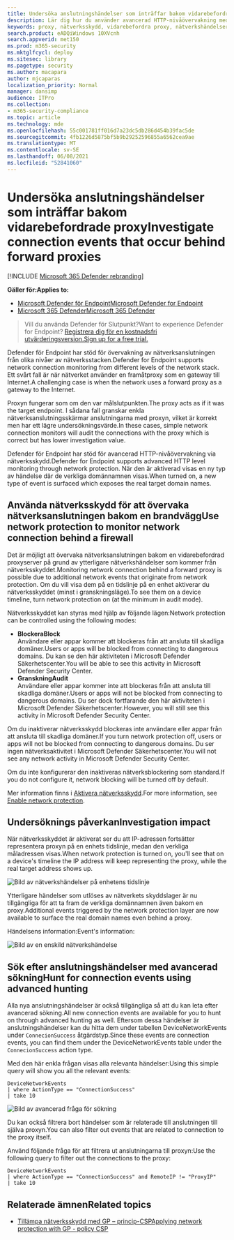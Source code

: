 ```yaml
---
title: Undersöka anslutningshändelser som inträffar bakom vidarebefordrade proxy
description: Lär dig hur du använder avancerad HTTP-nivåövervakning med nätverksskydd i Microsoft Defender för Slutpunkt, som visar ett verkligt mål i stället för en proxy.
keywords: proxy, nätverksskydd, vidarebefordra proxy, nätverkshändelser, granskning, blockering, domännamn, domän
search.product: eADQiWindows 10XVcnh
search.appverid: met150
ms.prod: m365-security
ms.mktglfcycl: deploy
ms.sitesec: library
ms.pagetype: security
ms.author: macapara
author: mjcaparas
localization_priority: Normal
manager: dansimp
audience: ITPro
ms.collection:
- m365-security-compliance
ms.topic: article
ms.technology: mde
ms.openlocfilehash: 55c001781ff016d7a23dc5db286d454b39fac5de
ms.sourcegitcommit: 4fb1226d5875bf5b9b29252596855a6562cea9ae
ms.translationtype: MT
ms.contentlocale: sv-SE
ms.lasthandoff: 06/08/2021
ms.locfileid: "52841060"
---
```

# <a name="investigate-connection-events-that-occur-behind-forward-proxies"></a><span data-ttu-id="dfa62-104">Undersöka anslutningshändelser som inträffar bakom vidarebefordrade proxy</span><span class="sxs-lookup"><span data-stu-id="dfa62-104">Investigate connection events that occur behind forward proxies</span></span>

[!INCLUDE [Microsoft 365 Defender rebranding](../../includes/microsoft-defender.md)]

<span data-ttu-id="dfa62-105">**Gäller för:**</span><span class="sxs-lookup"><span data-stu-id="dfa62-105">**Applies to:**</span></span>
- [<span data-ttu-id="dfa62-106">Microsoft Defender för Endpoint</span><span class="sxs-lookup"><span data-stu-id="dfa62-106">Microsoft Defender for Endpoint</span></span>](https://go.microsoft.com/fwlink/p/?linkid=2154037)
- [<span data-ttu-id="dfa62-107">Microsoft 365 Defender</span><span class="sxs-lookup"><span data-stu-id="dfa62-107">Microsoft 365 Defender</span></span>](https://go.microsoft.com/fwlink/?linkid=2118804)

> <span data-ttu-id="dfa62-108">Vill du använda Defender för Slutpunkt?</span><span class="sxs-lookup"><span data-stu-id="dfa62-108">Want to experience Defender for Endpoint?</span></span> [<span data-ttu-id="dfa62-109">Registrera dig för en kostnadsfri utvärderingsversion.</span><span class="sxs-lookup"><span data-stu-id="dfa62-109">Sign up for a free trial.</span></span>](https://www.microsoft.com/microsoft-365/windows/microsoft-defender-atp?ocid=docs-wdatp-investigatemachines-abovefoldlink)

<span data-ttu-id="dfa62-110">Defender för Endpoint har stöd för övervakning av nätverksanslutningen från olika nivåer av nätverksstacken.</span><span class="sxs-lookup"><span data-stu-id="dfa62-110">Defender for Endpoint supports network connection monitoring from different levels of the network stack.</span></span> <span data-ttu-id="dfa62-111">Ett svårt fall är när nätverket använder en framåtproxy som en gateway till Internet.</span><span class="sxs-lookup"><span data-stu-id="dfa62-111">A challenging case is when the network uses a forward proxy as a gateway to the Internet.</span></span>

<span data-ttu-id="dfa62-112">Proxyn fungerar som om den var målslutpunkten.</span><span class="sxs-lookup"><span data-stu-id="dfa62-112">The proxy acts as if it was the target endpoint.</span></span>  <span data-ttu-id="dfa62-113">I sådana fall granskar enkla nätverksanslutningsskärmar anslutningarna med proxyn, vilket är korrekt men har ett lägre undersökningsvärde.</span><span class="sxs-lookup"><span data-stu-id="dfa62-113">In these cases, simple network connection monitors will audit the connections with the proxy which is correct but has lower investigation value.</span></span> 

<span data-ttu-id="dfa62-114">Defender för Endpoint har stöd för avancerad HTTP-nivåövervakning via nätverksskydd.</span><span class="sxs-lookup"><span data-stu-id="dfa62-114">Defender for Endpoint supports advanced HTTP level monitoring through network protection.</span></span> <span data-ttu-id="dfa62-115">När den är aktiverad visas en ny typ av händelse där de verkliga domännamnen visas.</span><span class="sxs-lookup"><span data-stu-id="dfa62-115">When turned on, a new type of event is surfaced which exposes the real target domain names.</span></span>

## <a name="use-network-protection-to-monitor-network-connection-behind-a-firewall"></a><span data-ttu-id="dfa62-116">Använda nätverksskydd för att övervaka nätverksanslutningen bakom en brandvägg</span><span class="sxs-lookup"><span data-stu-id="dfa62-116">Use network protection to monitor network connection behind a firewall</span></span>
<span data-ttu-id="dfa62-117">Det är möjligt att övervaka nätverksanslutningen bakom en vidarebefordrad proxyserver på grund av ytterligare nätverkshändelser som kommer från nätverksskyddet.</span><span class="sxs-lookup"><span data-stu-id="dfa62-117">Monitoring network connection behind a forward proxy is possible due to additional network events that originate from network protection.</span></span> <span data-ttu-id="dfa62-118">Om du vill visa dem på en tidslinje på en enhet aktiverar du nätverksskyddet (minst i granskningsläge).</span><span class="sxs-lookup"><span data-stu-id="dfa62-118">To see them on a device timeline, turn network protection on (at the minimum in audit mode).</span></span> 

<span data-ttu-id="dfa62-119">Nätverksskyddet kan styras med hjälp av följande lägen:</span><span class="sxs-lookup"><span data-stu-id="dfa62-119">Network protection can be controlled using the following modes:</span></span>

- <span data-ttu-id="dfa62-120">**Blockera**</span><span class="sxs-lookup"><span data-stu-id="dfa62-120">**Block**</span></span> <br> <span data-ttu-id="dfa62-121">Användare eller appar kommer att blockeras från att ansluta till skadliga domäner.</span><span class="sxs-lookup"><span data-stu-id="dfa62-121">Users or apps will be blocked from connecting to dangerous domains.</span></span> <span data-ttu-id="dfa62-122">Du kan se den här aktiviteten i Microsoft Defender Säkerhetscenter.</span><span class="sxs-lookup"><span data-stu-id="dfa62-122">You will be able to see this activity in Microsoft Defender Security Center.</span></span>
- <span data-ttu-id="dfa62-123">**Granskning**</span><span class="sxs-lookup"><span data-stu-id="dfa62-123">**Audit**</span></span> <br> <span data-ttu-id="dfa62-124">Användare eller appar kommer inte att blockeras från att ansluta till skadliga domäner.</span><span class="sxs-lookup"><span data-stu-id="dfa62-124">Users or apps will not be blocked from connecting to dangerous domains.</span></span> <span data-ttu-id="dfa62-125">Du ser dock fortfarande den här aktiviteten i Microsoft Defender Säkerhetscenter.</span><span class="sxs-lookup"><span data-stu-id="dfa62-125">However, you will still see this activity in Microsoft Defender Security Center.</span></span>


<span data-ttu-id="dfa62-126">Om du inaktiverar nätverksskydd blockeras inte användare eller appar från att ansluta till skadliga domäner.</span><span class="sxs-lookup"><span data-stu-id="dfa62-126">If you turn network protection off, users or apps will not be blocked from connecting to dangerous domains.</span></span> <span data-ttu-id="dfa62-127">Du ser ingen nätverksaktivitet i Microsoft Defender Säkerhetscenter.</span><span class="sxs-lookup"><span data-stu-id="dfa62-127">You will not see any network activity in Microsoft Defender Security Center.</span></span>

<span data-ttu-id="dfa62-128">Om du inte konfigurerar den inaktiveras nätverksblockering som standard.</span><span class="sxs-lookup"><span data-stu-id="dfa62-128">If you do not configure it, network blocking will be turned off by default.</span></span>

<span data-ttu-id="dfa62-129">Mer information finns i [Aktivera nätverksskydd](enable-network-protection.md).</span><span class="sxs-lookup"><span data-stu-id="dfa62-129">For more information, see [Enable network protection](enable-network-protection.md).</span></span>

## <a name="investigation-impact"></a><span data-ttu-id="dfa62-130">Undersöknings påverkan</span><span class="sxs-lookup"><span data-stu-id="dfa62-130">Investigation impact</span></span>
<span data-ttu-id="dfa62-131">När nätverksskyddet är aktiverat ser du att IP-adressen fortsätter representera proxyn på en enhets tidslinje, medan den verkliga måladressen visas.</span><span class="sxs-lookup"><span data-stu-id="dfa62-131">When network protection is turned on, you'll see that on a device's timeline the IP address will keep representing the proxy, while the real target address shows up.</span></span>

![Bild av nätverkshändelser på enhetens tidslinje](images/atp-proxy-investigation.png)

<span data-ttu-id="dfa62-133">Ytterligare händelser som utlöses av nätverkets skyddslager är nu tillgängliga för att ta fram de verkliga domännamnen även bakom en proxy.</span><span class="sxs-lookup"><span data-stu-id="dfa62-133">Additional events triggered by the network protection layer are now available to surface the real domain names even behind a proxy.</span></span>

<span data-ttu-id="dfa62-134">Händelsens information:</span><span class="sxs-lookup"><span data-stu-id="dfa62-134">Event's information:</span></span>

![Bild av en enskild nätverkshändelse](images/atp-proxy-investigation-event.png)



## <a name="hunt-for-connection-events-using-advanced-hunting"></a><span data-ttu-id="dfa62-136">Sök efter anslutningshändelser med avancerad sökning</span><span class="sxs-lookup"><span data-stu-id="dfa62-136">Hunt for connection events using advanced hunting</span></span> 
<span data-ttu-id="dfa62-137">Alla nya anslutningshändelser är också tillgängliga så att du kan leta efter avancerad sökning.</span><span class="sxs-lookup"><span data-stu-id="dfa62-137">All new connection events are available for you to hunt on through advanced hunting as well.</span></span> <span data-ttu-id="dfa62-138">Eftersom dessa händelser är anslutningshändelser kan du hitta dem under tabellen DeviceNetworkEvents under `ConnecionSuccess` åtgärdstyp.</span><span class="sxs-lookup"><span data-stu-id="dfa62-138">Since these events are connection events, you can find them under the DeviceNetworkEvents table under the `ConnecionSuccess` action type.</span></span>

<span data-ttu-id="dfa62-139">Med den här enkla frågan visas alla relevanta händelser:</span><span class="sxs-lookup"><span data-stu-id="dfa62-139">Using this simple query will show you all the relevant events:</span></span>

```
DeviceNetworkEvents
| where ActionType == "ConnectionSuccess" 
| take 10
```

![Bild av avancerad fråga för sökning](images/atp-proxy-investigation-ah.png)

<span data-ttu-id="dfa62-141">Du kan också filtrera bort händelser som är relaterade till anslutningen till själva proxyn.</span><span class="sxs-lookup"><span data-stu-id="dfa62-141">You can also filter out  events that are related to connection to the proxy itself.</span></span> 

<span data-ttu-id="dfa62-142">Använd följande fråga för att filtrera ut anslutningarna till proxyn:</span><span class="sxs-lookup"><span data-stu-id="dfa62-142">Use the following query to filter out the connections to the proxy:</span></span>

```
DeviceNetworkEvents
| where ActionType == "ConnectionSuccess" and RemoteIP != "ProxyIP"  
| take 10
```



## <a name="related-topics"></a><span data-ttu-id="dfa62-143">Relaterade ämnen</span><span class="sxs-lookup"><span data-stu-id="dfa62-143">Related topics</span></span>
- [<span data-ttu-id="dfa62-144">Tillämpa nätverksskydd med GP – princip-CSP</span><span class="sxs-lookup"><span data-stu-id="dfa62-144">Applying network protection with GP - policy CSP</span></span>](/windows/client-management/mdm/policy-csp-defender#defender-enablenetworkprotection)
